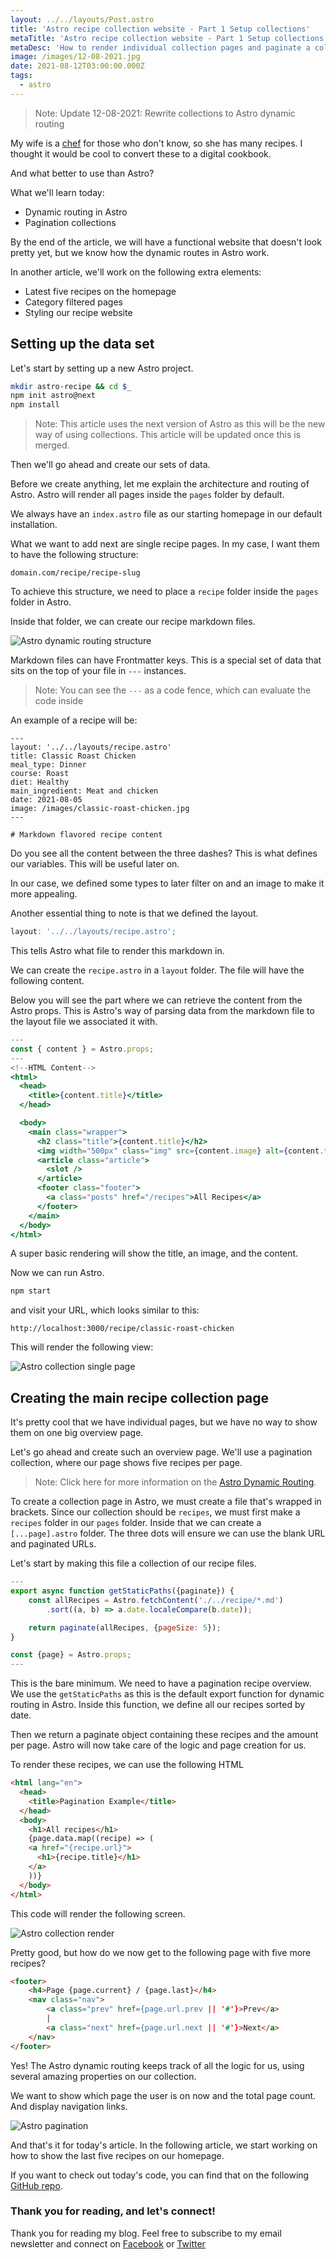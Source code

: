 ```yaml
---
layout: ../../layouts/Post.astro
title: 'Astro recipe collection website - Part 1 Setup collections'
metaTitle: 'Astro recipe collection website - Part 1 Setup collections'
metaDesc: 'How to render individual collection pages and paginate a collection in Astro'
image: /images/12-08-2021.jpg
date: 2021-08-12T03:00:00.000Z
tags:
  - astro
---
```


> Note: Update 12-08-2021: Rewrite collections to Astro dynamic routing

My wife is a [chef](https://www.chefnicoleshort.com/) for those who don't know, so she has many recipes.
I thought it would be cool to convert these to a digital cookbook.

And what better to use than Astro?

What we'll learn today:

- Dynamic routing in Astro
- Pagination collections

By the end of the article, we will have a functional website that doesn't look pretty yet, but we know how the dynamic routes in Astro work.

In another article, we'll work on the following extra elements:

- Latest five recipes on the homepage
- Category filtered pages
- Styling our recipe website

## Setting up the data set

Let's start by setting up a new Astro project.

```bash
mkdir astro-recipe && cd $_
npm init astro@next
npm install
```

> Note: This article uses the next version of Astro as this will be the new way of using collections. This article will be updated once this is merged.

Then we'll go ahead and create our sets of data.

Before we create anything, let me explain the architecture and routing of Astro. Astro will render all pages inside the `pages` folder by default.

We always have an `index.astro` file as our starting homepage in our default installation.

What we want to add next are single recipe pages. In my case, I want them to have the following structure:

```
domain.com/recipe/recipe-slug
```

To achieve this structure, we need to place a `recipe` folder inside the `pages` folder in Astro.

Inside that folder, we can create our recipe markdown files.

![Astro dynamic routing structure](https://cdn.hashnode.com/res/hashnode/image/upload/v1628754991888/IANxJKhL7.png)

Markdown files can have Frontmatter keys. This is a special set of data that sits on the top of your file in `---` instances.

> Note: You can see the `---` as a code fence, which can evaluate the code inside

An example of a recipe will be:

```
---
layout: '../../layouts/recipe.astro'
title: Classic Roast Chicken
meal_type: Dinner
course: Roast
diet: Healthy
main_ingredient: Meat and chicken
date: 2021-08-05
image: /images/classic-roast-chicken.jpg
---

# Markdown flavored recipe content
```

Do you see all the content between the three dashes? This is what defines our variables.
This will be useful later on.

In our case, we defined some types to later filter on and an image to make it more appealing.

Another essential thing to note is that we defined the layout.

```jsx
layout: '../../layouts/recipe.astro';
```

This tells Astro what file to render this markdown in.

We can create the `recipe.astro` in a `layout` folder.
The file will have the following content.

Below you will see the part where we can retrieve the content from the Astro props.
This is Astro's way of parsing data from the markdown file to the layout file we associated it with.

```jsx
---
const { content } = Astro.props;
---
<!--HTML Content-->
<html>
  <head>
    <title>{content.title}</title>
  </head>

  <body>
    <main class="wrapper">
      <h2 class="title">{content.title}</h2>
      <img width="500px" class="img" src={content.image} alt={content.title}>
      <article class="article">
        <slot />
      </article>
      <footer class="footer">
        <a class="posts" href="/recipes">All Recipes</a>
      </footer>
    </main>
  </body>
</html>
```

A super basic rendering will show the title, an image, and the content.

Now we can run Astro.

```bash
npm start
```

and visit your URL, which looks similar to this:

```
http://localhost:3000/recipe/classic-roast-chicken
```

This will render the following view:

![Astro collection single page](https://cdn.hashnode.com/res/hashnode/image/upload/v1628162264577/lum4jP5tj.png)

## Creating the main recipe collection page

It's pretty cool that we have individual pages, but we have no way to show them on one big overview page.

Let's go ahead and create such an overview page.
We'll use a pagination collection, where our page shows five recipes per page.

> Note: Click here for more information on the [Astro Dynamic Routing](https://docs.astro.build/core-concepts/routing/#dynamic-routes).

To create a collection page in Astro, we must create a file that's wrapped in brackets. Since our collection should be `recipes`, we must first make a `recipes` folder in our `pages` folder.
Inside that we can create a `[...page].astro` folder.
The three dots will ensure we can use the blank URL and paginated URLs.

Let's start by making this file a collection of our recipe files.

```jsx
---
export async function getStaticPaths({paginate}) {
    const allRecipes = Astro.fetchContent('./../recipe/*.md')
        .sort((a, b) => a.date.localeCompare(b.date));

    return paginate(allRecipes, {pageSize: 5});
}

const {page} = Astro.props;
---
```

This is the bare minimum. We need to have a pagination recipe overview.
We use the `getStaticPaths` as this is the default export function for dynamic routing in Astro.
Inside this function, we define all our recipes sorted by date.

Then we return a paginate object containing these recipes and the amount per page.
Astro will now take care of the logic and page creation for us.

To render these recipes, we can use the following HTML

```html
<html lang="en">
  <head>
    <title>Pagination Example</title>
  </head>
  <body>
    <h1>All recipes</h1>
    {page.data.map((recipe) => (
    <a href="{recipe.url}">
      <h1>{recipe.title}</h1>
    </a>
    ))}
  </body>
</html>
```

This code will render the following screen.

![Astro collection render](https://cdn.hashnode.com/res/hashnode/image/upload/v1628163425639/A8VqRMQ-9.png)

Pretty good, but how do we now get to the following page with five more recipes?

```html
<footer>
    <h4>Page {page.current} / {page.last}</h4>
    <nav class="nav">
        <a class="prev" href={page.url.prev || '#'}>Prev</a>
        |
        <a class="next" href={page.url.next || '#'}>Next</a>
    </nav>
</footer>
```

Yes! The Astro dynamic routing keeps track of all the logic for us, using several amazing properties on our collection.

We want to show which page the user is on now and the total page count. And display navigation links.

![Astro pagination](https://cdn.hashnode.com/res/hashnode/image/upload/v1628163599739/mvRYJd-qF.png)

And that's it for today's article. In the following article, we start working on how to show the last five recipes on our homepage.

If you want to check out today's code, you can find that on the following [GitHub repo](https://github.com/rebelchris/astro-recipe-website/tree/part-1-setup).

### Thank you for reading, and let's connect!

Thank you for reading my blog. Feel free to subscribe to my email newsletter and connect on [Facebook](https://www.facebook.com/DailyDevTipsBlog) or [Twitter](https://twitter.com/DailyDevTips1)

